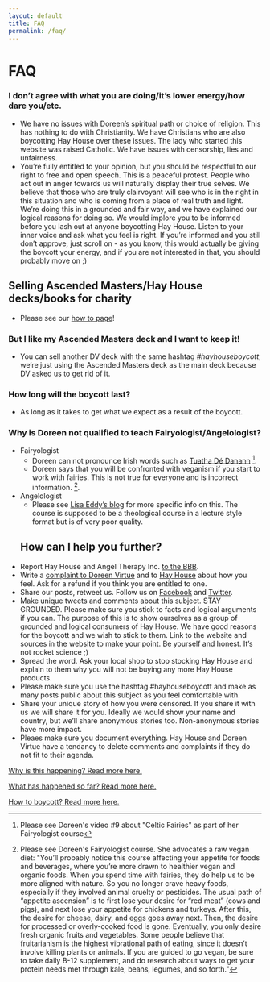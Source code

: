 ```yaml
---
layout: default
title: FAQ
permalink: /faq/
---
```


# FAQ

### I don’t agree with what you are doing/it’s lower energy/how dare you/etc.
  * We have no issues with Doreen’s spiritual path or choice of religion. This has nothing to do with Christianity. We have Christians who are also boycotting Hay House over these issues. The lady who started this website was raised Catholic. We have issues with censorship, lies and unfairness.
  * You’re fully entitled to your opinion, but you should be respectful to our right to free and open speech. This is a peaceful protest. People who act out in anger towards us will naturally display their true selves. We believe that those who are truly clairvoyant will see who is in the right in this situation and who is coming from a place of real truth and light. We’re doing this in a grounded and fair way, and we have explained our logical reasons for doing so. We would implore you to be informed before you lash out at anyone boycotting Hay House. Listen to your inner voice and ask what you feel is right. If you’re informed and you still don’t approve, just scroll on - as you know, this would actually be giving the boycott your energy, and if you are not interested in that, you should probably move on ;) 

## Selling Ascended Masters/Hay House decks/books for charity
  * Please see our [how to page](/howto)!

### But I like my Ascended Masters deck and I want to keep it!
  * You can sell another DV deck with the same hashtag _#hayhouseboycott_, we’re just using the Ascended Masters deck as the main deck because DV asked us to get rid of it.

### How long will the boycott last?

  * As long as it takes to get what we expect as a result of the boycott.

### Why is Doreen not qualified to teach Fairyologist/Angelologist?
  * Fairyologist
      * Doreen can not pronounce Irish words such as [Tuatha Dé Danann](https://en.wikipedia.org/wiki/Tuatha_D%C3%A9_Danann) [^1].
      * Doreen says that you will be confronted with veganism if you start to work with fairies. This is not true for everyone and is incorrect information. [^2].
  * Angelologist
      * Please see [Lisa Eddy’s blog](http://angelorum.co/topics/reviews/theological-doctrine-of-angels-my-arse/) for more specific info on this. The course is supposed to be a theological course in a lecture style format but is of very poor quality.
    ## How can I help you further?
  * Report Hay House and Angel Therapy Inc. [to the BBB](https://www.bbb.org/sdoc/business-reviews/product-sales-general/hay-house-inc-in-carlsbad-ca-1038632).
  * Write a [complaint to Doreen Virtue](https://www.earthangel.com/contact/) and to [Hay House](https://www.hayhouse.com/contact/email/) about how you feel. Ask for a refund if you think you are entitled to one.
  * Share our posts, retweet us. Follow us on [Facebook](https://www.facebook.com/groups/815823091922040/) and [Twitter](https://twitter.com/hayhouseboycott).
  * Make unique tweets and comments about this subject. STAY GROUNDED. Please make sure you stick to facts and logical arguments if you can. The purpose of this is to show ourselves as a group of grounded and logical consumers of Hay House. We have good reasons for the boycott and we wish to stick to them. Link to the website and sources in the website to make your point. Be yourself and honest. It’s not rocket science ;)
  * Spread the word. Ask your local shop to stop stocking Hay House and explain to them why you will not be buying any more Hay House products.
  * Please make sure you use the hashtag #hayhouseboycott and make as many posts public about this subject as you feel comfortable with.
  * Share your unique story of how you were censored. If you share it with us we will share it for you. Ideally we would show your name and country, but we’ll share anonymous stories too. Non-anonymous stories have more impact.
  * Pleaes make sure you document everything. Hay House and Doreen Virtue have a tendancy to delete comments and complaints if they do not fit to their agenda.

[^1]: Please see Doreen's video #9 about "Celtic Fairies" as part of her Fairyologist course
[^2]: Please see Doreen's Fairyologist course. She advocates a raw vegan diet: 
    "You’ll probably notice this course affecting your appetite for foods and beverages, where you’re more drawn to healthier vegan and organic foods. When you spend time with fairies, they do help us to be more aligned with nature. So you no longer crave heavy foods, especially if they involved animal cruelty or pesticides.
    The usual path of “appetite ascension” is to first lose your desire for “red meat” (cows and pigs), and next lose your appetite for chickens and turkeys. After this, the desire for cheese, dairy, and eggs goes away next. Then, the desire for processed or overly-cooked food is gone. Eventually, you only desire fresh organic fruits and vegetables. Some people believe that fruitarianism is the highest vibrational path of eating, since it doesn’t involve killing plants or animals. If you are guided to go vegan, be sure to take daily B-12 supplement, and do research about ways to get your protein needs met through kale, beans, legumes, and so forth."

[Why is this happening? Read more here.](https://hayhouseboycott.github.io/why/)

[What has happened so far? Read more here.](https://hayhouseboycott.github.io/what/)

[How to boycott? Read more here.](https://hayhouseboycott.github.io/howto/)
